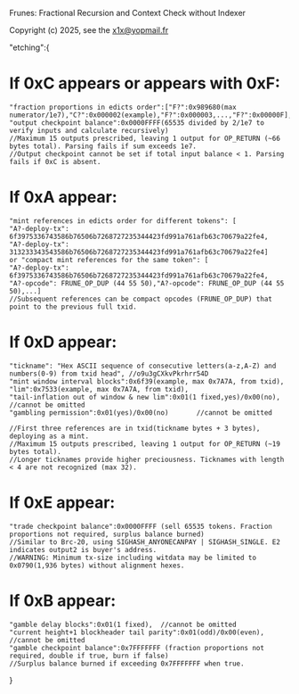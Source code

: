 Frunes: Fractional Recursion and Context Check without Indexer

Copyright (c) 2025, see the x1x@yopmail.fr

"etching":{
# If 0xC appears or appears with 0xF:
	"fraction proportions in edicts order":["F?":0x989680(max numerator/1e7),"C?":0x000002(example),"F?":0x000003,...,"F?":0x00000F],
	"output checkpoint balance":0x0000FFFF(65535 divided by 2/1e7 to verify inputs and calculate recursively)
	//Maximum 15 outputs prescribed, leaving 1 output for OP_RETURN (~66 bytes total). Parsing fails if sum exceeds 1e7.
	//Output checkpoint cannot be set if total input balance < 1. Parsing fails if 0xC is absent.

# If 0xA appear:
	"mint references in edicts order for different tokens": [
    "A?-deploy-tx": 6f3975336743586b76506b7268727235344423fd991a761afb63c70679a22fe4,
    "A?-deploy-tx": 313233343543586b76506b7268727235344423fd991a761afb63c70679a22fe4]
	or "compact mint references for the same token": [
    "A?-deploy-tx": 6f3975336743586b76506b7268727235344423fd991a761afb63c70679a22fe4,
    "A?-opcode": FRUNE_OP_DUP (44 55 50),"A?-opcode": FRUNE_OP_DUP (44 55 50),...]
	//Subsequent references can be compact opcodes (FRUNE_OP_DUP) that point to the previous full txid.
	
# If 0xD appear:
	"tickname": "Hex ASCII sequence of consecutive letters(a-z,A-Z) and numbers(0-9) from txid head", //o9u3gCXkvPkrhrr54D
	"mint window interval blocks":0x6f39(example, max 0x7A7A, from txid),
	"lim":0x7533(example, max 0x7A7A, from txid),
	"tail-inflation out of window & new lim":0x01(1 fixed,yes)/0x00(no),     //cannot be omitted
	"gambling permission":0x01(yes)/0x00(no)       //cannot be omitted

	//First three references are in txid(tickname bytes + 3 bytes), deploying as a mint.
	//Maximum 15 outputs prescribed, leaving 1 output for OP_RETURN (~19 bytes total).
	//Longer ticknames provide higher preciousness. Ticknames with length < 4 are not recognized (max 32).

# If 0xE appear:
	"trade checkpoint balance":0x0000FFFF (sell 65535 tokens. Fraction proportions not required, surplus balance burned)
	//Similar to Brc-20, using SIGHASH_ANYONECANPAY | SIGHASH_SINGLE. E2 indicates output2 is buyer's address.
	//WARNING: Minimum tx-size including witdata may be limited to 0x0790(1,936 bytes) without alignment hexes.

# If 0xB appear:
	"gamble delay blocks":0x01(1 fixed),  //cannot be omitted
	"current height+1 blockheader tail parity":0x01(odd)/0x00(even),  //cannot be omitted
	"gamble checkpoint balance":0x7FFFFFFF (fraction proportions not required, double if true, burn if false)
	//Surplus balance burned if exceeding 0x7FFFFFFF when true.
}
